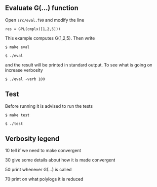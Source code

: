 
## Evaluate G(...) function

Open `src/eval.f90` and modify the line   

```res = GPL(cmplx([1,2,5]))```

This example computes G(1,2,5). Then write

```$ make eval```

```$ ./eval ```

and the result will be printed in standard output. To see what is going on increase verbosity

```$ ./eval -verb 100```

## Test 

Before running it is advised to run the tests

```$ make test```

```$ ./test ```


## Verbosity legend

10 tell if we need to make convergent

30 give some details about how it is made convergent

50 print whenever G(...) is called

70 print on what polylogs it is reduced
